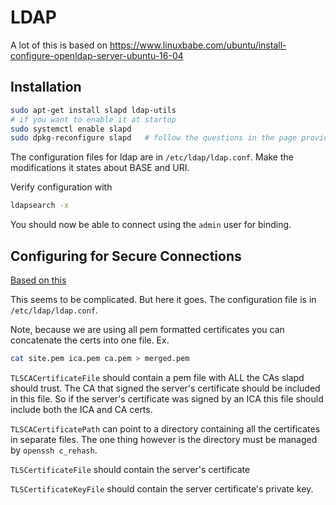 # LDAP

A lot of this is based on https://www.linuxbabe.com/ubuntu/install-configure-openldap-server-ubuntu-16-04

## Installation

```bash
sudo apt-get install slapd ldap-utils
# if you want to enable it at startup
sudo systemctl enable slapd
sudo dpkg-reconfigure slapd   # follow the questions in the page provided at the top of this readme.
```

The configuration files for ldap are in `/etc/ldap/ldap.conf`. Make the modifications it states about BASE and URI.

Verify configuration with
```bash
ldapsearch -x
```
You should now be able to connect using the `admin` user for binding.

## Configuring for Secure Connections
[Based on this](https://www.openldap.org/doc/admin24/tls.html)

This seems to be complicated. But here it goes. The configuration file is in `/etc/ldap/ldap.conf`.

Note, because we are using all pem formatted certificates you can concatenate the certs into one file. Ex.
```bash
cat site.pem ica.pem ca.pem > merged.pem
```

`TLSCACertificateFile` should contain a pem file with ALL the CAs slapd should trust. The CA that signed the server's certificate should be included in this file. So if the server's certificate was signed by an ICA this file should include
both the ICA and CA certs.

`TLSCACertificatePath` can point to a directory containing all the certificates in separate files. The one thing however is 
the directory must be managed by `openssh c_rehash`.

`TLSCertificateFile` should contain the server's certificate

`TLSCertificateKeyFile` should contain the server certificate's private key.

